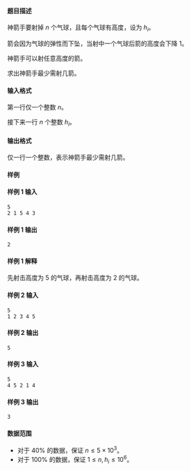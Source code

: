 #### 题目描述
神箭手要射掉 $n$ 个气球，且每个气球有高度，设为 $h_i$。

箭会因为气球的弹性而下坠，当射中一个气球后箭的高度会下降 $1$。

神箭手可以射任意高度的箭。

求出神箭手最少需射几箭。
#### 输入格式
第一行仅一个整数 $n$。

接下来一行 $n$ 个整数 $h_i$。
#### 输出格式
仅一行一个整数，表示神箭手最少需射几箭。
#### 样例
#### 样例 1 输入
```
5
2 1 5 4 3
```
#### 样例 1 输出
```
2
```
#### 样例 1 解释
先射击高度为 $5$ 的气球，再射击高度为 $2$ 的气球。
#### 样例 2 输入
```
5
1 2 3 4 5
```
#### 样例 2 输出
```
5
```
#### 样例 3 输入
```
5
4 5 2 1 4
```
#### 样例 3 输出
```
3
```
#### 数据范围
- 对于 $40\%$ 的数据，保证 $n\le 5\times 10^3$。
- 对于 $100\%$ 的数据，保证 $1\le n,h_i\le 10^6$。
